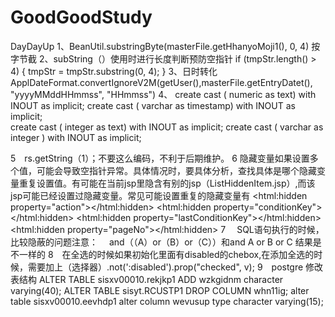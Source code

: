 # GoodGoodStudy
DayDayUp
1、BeanUtil.substringByte(masterFile.getHhanyoMoji1(), 0, 4) 按字节截 
2、subString（）使用时进行长度判断预防空指针
	if (tmpStr.length() > 4) {
	tmpStr = tmpStr.substring(0, 4);
			}
3、日时转化
ApplDateFormat.convertIgnoreV2M(getUser(),masterFile.getEntryDatet(), "yyyyMMddHHmmss", "HHmmss")
4、 
create cast ( numeric as text) with INOUT as implicit; 
create cast ( varchar as timestamp) with INOUT as implicit;   
create cast ( integer as text) with INOUT as implicit; 
create cast ( varchar as integer ) with INOUT as implicit;

5　rs.getString（1）；不要这么编码，不利于后期维护。
6 隐藏变量如果设置多个值，可能会导致空指针异常。具体情况时，要具体分析，查找具体是哪个隐藏变量重复设置值。有可能在当前jsp里隐含有别的jsp（ListHiddenItem.jsp）,而该jsp可能已经设置过隐藏变量。常见可能设置重复的隐藏变量有
<html:hidden property="action"></html:hidden>
<html:hidden property="conditionKey"></html:hidden>
<html:hidden property="lastConditionKey"></html:hidden>
<html:hidden property="pageNo"></html:hidden>
7 　SQL语句执行的时候，比较隐蔽的问题注意：
　and（（A）or（B）or（C））和and  A or B or C 结果是不一样的
8　在全选的时候如果初始化里面有disabled的chebox,在添加全选的时候，需要加上（选择器）.not(':disabled').prop("checked", v);
9　postgre 修改表结构
ALTER TABLE sisxv00010.rekjkp1 ADD wzkgidnm character varying(40);
ALTER TABLE sisyt.RCUSTP1 DROP  COLUMN whn11ig;
alter table sisxv00010.eevhdp1 alter column wevusup type character varying(15);
